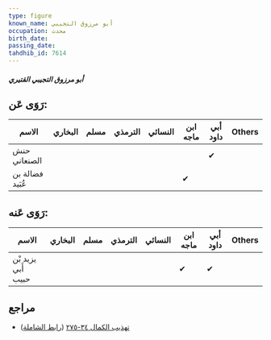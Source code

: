 ```yaml
---
type: figure
known_name: أبو مرزوق التجيبي
occupation: محدث
birth_date:
passing_date:
tahdhib_id: 7614
---
```

##### أبو مرزوق التجيبي القتيري

## رَوَى عَن:
| الاسم           | البخاري | مسلم | الترمذي | النسائي | ابن ماجه | أبي داود | Others |
| --------------- | ------- | ---- | ------- | ------- | -------- | -------- | ------ |
| حنش الصنعاني    |         |      |         |         |          | ✔        |        |
| فضالة بن عُبَيد |         |      |         |         | ✔        |          |        |
## رَوَى عَنه:
| الاسم              | البخاري | مسلم | الترمذي | النسائي | ابن ماجه | أبي داود | Others |
| ------------------ | ------- | ---- | ------- | ------- | -------- | -------- | ------ |
| يزيد بْن أَبي حبيب |         |      |         |         | ✔        | ✔        |        |
## مراجع
- [تهذيب الكمال ٣٤-٢٧٥](obsidian://open?vault=Tahdhib-al-Kamal&file=Figures/٧٦١٤-أبو%20مرزوق%20التجيبي%20القتيري) ([رابط الشاملة](https://shamela.ws/book/3722/18392))